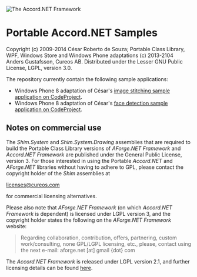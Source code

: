 ![The Accord.NET Framework](http://accord-framework.net/docs/icons/logo.png)

Portable Accord.NET Samples
===========================

Copyright (c) 2009-2014 César Roberto de Souza; Portable Class Library, WPF, Windows Store and Windows Phone adaptations (c) 2013-2104 Anders Gustafsson, Cureos AB. 
Distributed under the Lesser GNU Public License, LGPL, version 3.0.

The repository currently contain the following sample applications:

* Windows Phone 8 adaptation of César's [image stitching sample application on CodeProject](http://www.codeproject.com/Articles/95453/Automatic-Image-Stitching-with-Accord-NET).
* Windows Phone 8 adaptation of César's [face detection sample application on CodeProject](http://www.codeproject.com/Articles/441226/Haar-feature-Object-Detection-in-Csharp).


Notes on commercial use
-----------------------

The *Shim.System* and *Shim.System.Drawing* assemblies that are required to build the Portable Class Library versions of *AForge.NET Framework* and *Accord.NET Framework* are published under the General Public License, version 3.
For those interested in using the Portable *Accord.NET* and *AForge.NET* libraries without having to adhere to GPL, please contact the copyright holder of the *Shim* assemblies at

licenses@cureos.com

for commercial licensing alternatives.

Please also note that *AForge.NET Framework* (on which *Accord.NET Framework* is dependent) is licensed under LGPL version 3, and the copyright holder states the following on the *AForge.NET Framework* website:

> Regarding collaboration, contribution, offers, partnering, custom work/consulting, none GPL/LGPL licensing, etc., please, contact using the next e-mail:
aforge.net [at] gmail {dot} com

The *Accord.NET Framework* is released under LGPL version 2.1, and further licensing details can be found [here](http://accord-framework.net/license.html).
